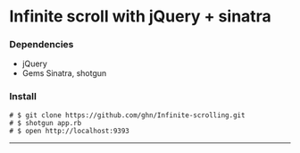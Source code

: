 # Infinite scroll with jQuery + sinatra

### Dependencies

* jQuery
* Gems Sinatra, shotgun


### Install

	# $ git clone https://github.com/ghn/Infinite-scrolling.git
	# $ shotgun app.rb
	# $ open http://localhost:9393

----------------------------------------